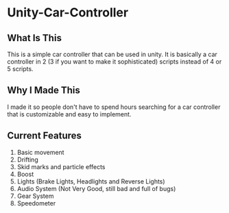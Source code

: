 # Unity-Car-Controller

## What Is This
This is a simple car controller that can be used in unity.
It is basically a car controller in 2 (3 if you want to make it sophisticated) scripts instead of 4 or 5 scripts.

## Why I Made This
I made it so people don't have to spend hours searching for a car controller that is customizable and easy to implement.

## Current Features
1. Basic movement
2. Drifting
3. Skid marks and particle effects
4. Boost
5. Lights (Brake Lights, Headlights and Reverse Lights)
6. Audio System (Not Very Good, still bad and full of bugs)
7. Gear System
8. Speedometer
